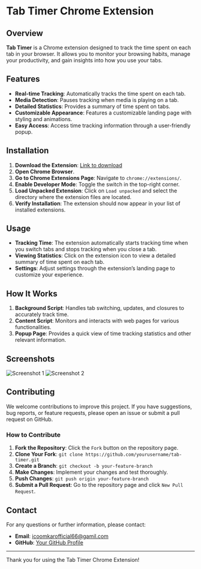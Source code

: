 # Tab Timer Chrome Extension

## Overview

**Tab Timer** is a Chrome extension designed to track the time spent on each tab in your browser. It allows you to monitor your browsing habits, manage your productivity, and gain insights into how you use your tabs.

## Features

- **Real-time Tracking**: Automatically tracks the time spent on each tab.
- **Media Detection**: Pauses tracking when media is playing on a tab.
- **Detailed Statistics**: Provides a summary of time spent on tabs.
- **Customizable Appearance**: Features a customizable landing page with styling and animations.
- **Easy Access**: Access time tracking information through a user-friendly popup.

## Installation

1. **Download the Extension**: [Link to download](#)
2. **Open Chrome Browser**.
3. **Go to Chrome Extensions Page**: Navigate to `chrome://extensions/`.
4. **Enable Developer Mode**: Toggle the switch in the top-right corner.
5. **Load Unpacked Extension**: Click on `Load unpacked` and select the directory where the extension files are located.
6. **Verify Installation**: The extension should now appear in your list of installed extensions.

## Usage

- **Tracking Time**: The extension automatically starts tracking time when you switch tabs and stops tracking when you close a tab.
- **Viewing Statistics**: Click on the extension icon to view a detailed summary of time spent on each tab.
- **Settings**: Adjust settings through the extension’s landing page to customize your experience.

## How It Works

1. **Background Script**: Handles tab switching, updates, and closures to accurately track time.
2. **Content Script**: Monitors and interacts with web pages for various functionalities.
3. **Popup Page**: Provides a quick view of time tracking statistics and other relevant information.

## Screenshots

![Screenshot 1](assets/screenshot1.png)
![Screenshot 2](assets/screenshot2.png)

## Contributing

We welcome contributions to improve this project. If you have suggestions, bug reports, or feature requests, please open an issue or submit a pull request on GitHub.

### How to Contribute

1. **Fork the Repository**: Click the `Fork` button on the repository page.
2. **Clone Your Fork**: `git clone https://github.com/yourusername/tab-timer.git`
3. **Create a Branch**: `git checkout -b your-feature-branch`
4. **Make Changes**: Implement your changes and test thoroughly.
5. **Push Changes**: `git push origin your-feature-branch`
6. **Submit a Pull Request**: Go to the repository page and click `New Pull Request`.


## Contact

For any questions or further information, please contact:

- **Email**: icoomkarofficial66@gamil.com
- **GitHub**: [Your GitHub Profile](https://github.com/Ombiradar07)

---

Thank you for using the Tab Timer Chrome Extension!

